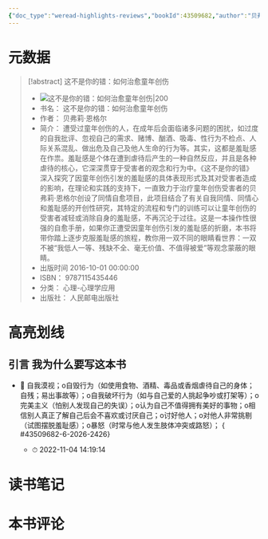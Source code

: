 ```yaml
---
{"doc_type":"weread-highlights-reviews","bookId":43509682,"author":"贝弗莉·恩格尔","cover":"https://wfqqreader-1252317822.image.myqcloud.com/cover/682/43509682/t7_43509682.jpg","reviewCount":0,"noteCount":1,"isbn":9787115435446,"category":"心理-心理学应用","lastReadDate":"2022-11-04","dg-publish":true,"permalink":"/01inbox/weread/这不是你的错：如何治愈童年创伤-贝弗莉·恩格尔/","dgPassFrontmatter":true,"noteIcon":"","created":"","updated":""}
---
```


# 元数据
> [!abstract] 这不是你的错：如何治愈童年创伤
> - ![ 这不是你的错：如何治愈童年创伤|200](https://wfqqreader-1252317822.image.myqcloud.com/cover/682/43509682/t7_43509682.jpg)
> - 书名： 这不是你的错：如何治愈童年创伤
> - 作者： 贝弗莉·恩格尔
> - 简介： 遭受过童年创伤的人，在成年后会面临诸多问题的困扰，如过度的自我批评、忽视自己的需求、赌博、酗酒、吸毒、性行为不检点、人际关系混乱、做出危及自己及他人生命的行为等。其实，这都是羞耻感在作祟。羞耻感是个体在遭到虐待后产生的一种自然反应，并且是各种虐待的核心，它深深贯穿于受害者的观念和行为中。《这不是你的错》深入探究了因童年创伤引发的羞耻感的具体表现形式及其对受害者造成的影响，在理论和实践的支持下，一直致力于治疗童年创伤受害者的贝弗莉·恩格尔创设了同情自愈项目，此项目结合了有关自我同情、同情心和羞耻感的开创性研究，其特定的流程和专门的训练可以让童年创伤的受害者减轻或消除自身的羞耻感，不再沉沦于过往。这是一本操作性很强的自愈手册，如果你正遭受因童年创伤引发的羞耻感的折磨，本书将带你踏上逐步克服羞耻感的旅程，教你用一双不同的眼睛看世界：一双不被“我低人一等、残缺不全、毫无价值、不值得被爱”等观念蒙蔽的眼睛。
> - 出版时间 2016-10-01 00:00:00
> - ISBN： 9787115435446
> - 分类： 心理-心理学应用
> - 出版社： 人民邮电出版社

# 高亮划线

## 引言 我为什么要写这本书


- 📌 自我漠视；o自毁行为（如使用食物、酒精、毒品或香烟虐待自己的身体；自残；易出事故等）；o自我破坏行为（如与自己爱的人挑起争吵或打架等）；o完美主义（怕别人发现自己的失误）；o认为自己不值得拥有美好的事物；o相信别人真正了解自己后会不喜欢或讨厌自己；o讨好他人；o对他人非常挑剔（试图摆脱羞耻感）；o暴怒（时常与他人发生肢体冲突或路怒）；
{ #43509682-6-2026-2426}

    - ⏱ 2022-11-04 14:19:14 
# 读书笔记

# 本书评论
